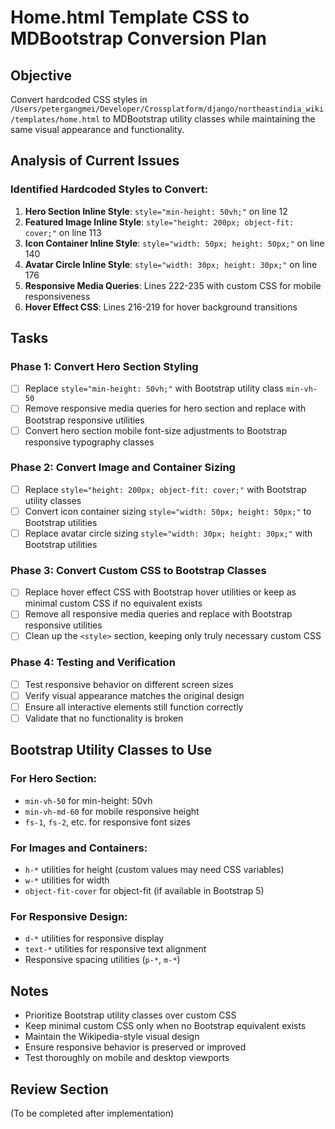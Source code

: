 # Home.html Template CSS to MDBootstrap Conversion Plan

## Objective
Convert hardcoded CSS styles in `/Users/petergangmei/Developer/Crossplatform/django/northeastindia_wiki/templates/home.html` to MDBootstrap utility classes while maintaining the same visual appearance and functionality.

## Analysis of Current Issues

### Identified Hardcoded Styles to Convert:
1. **Hero Section Inline Style**: `style="min-height: 50vh;"` on line 12
2. **Featured Image Inline Style**: `style="height: 200px; object-fit: cover;"` on line 113
3. **Icon Container Inline Style**: `style="width: 50px; height: 50px;"` on line 140
4. **Avatar Circle Inline Style**: `style="width: 30px; height: 30px;"` on line 176
5. **Responsive Media Queries**: Lines 222-235 with custom CSS for mobile responsiveness
6. **Hover Effect CSS**: Lines 216-219 for hover background transitions

## Tasks

### Phase 1: Convert Hero Section Styling
- [ ] Replace `style="min-height: 50vh;"` with Bootstrap utility class `min-vh-50`
- [ ] Remove responsive media queries for hero section and replace with Bootstrap responsive utilities
- [ ] Convert hero section mobile font-size adjustments to Bootstrap responsive typography classes

### Phase 2: Convert Image and Container Sizing
- [ ] Replace `style="height: 200px; object-fit: cover;"` with Bootstrap utility classes
- [ ] Convert icon container sizing `style="width: 50px; height: 50px;"` to Bootstrap utilities
- [ ] Replace avatar circle sizing `style="width: 30px; height: 30px;"` with Bootstrap utilities

### Phase 3: Convert Custom CSS to Bootstrap Classes
- [ ] Replace hover effect CSS with Bootstrap hover utilities or keep as minimal custom CSS if no equivalent exists
- [ ] Remove all responsive media queries and replace with Bootstrap responsive utilities
- [ ] Clean up the `<style>` section, keeping only truly necessary custom CSS

### Phase 4: Testing and Verification
- [ ] Test responsive behavior on different screen sizes
- [ ] Verify visual appearance matches the original design
- [ ] Ensure all interactive elements still function correctly
- [ ] Validate that no functionality is broken

## Bootstrap Utility Classes to Use

### For Hero Section:
- `min-vh-50` for min-height: 50vh
- `min-vh-md-60` for mobile responsive height
- `fs-1`, `fs-2`, etc. for responsive font sizes

### For Images and Containers:
- `h-*` utilities for height (custom values may need CSS variables)
- `w-*` utilities for width
- `object-fit-cover` for object-fit (if available in Bootstrap 5)

### For Responsive Design:
- `d-*` utilities for responsive display
- `text-*` utilities for responsive text alignment
- Responsive spacing utilities (`p-*`, `m-*`)

## Notes
- Prioritize Bootstrap utility classes over custom CSS
- Keep minimal custom CSS only when no Bootstrap equivalent exists
- Maintain the Wikipedia-style visual design
- Ensure responsive behavior is preserved or improved
- Test thoroughly on mobile and desktop viewports

## Review Section
(To be completed after implementation)